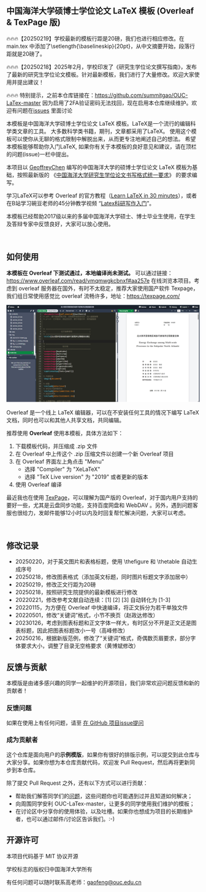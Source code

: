 ## 中国海洋大学硕博士学位论文 LaTeX 模板 (Overleaf & TexPage 版)





🔥🔥🔥【20250219】学校最新的模板行距是20磅，我们也进行相应修改。在main.tex 中添加了\setlength{\baselineskip}{20pt}，从中文摘要开始，段落行距就是20磅了。

🔥🔥🔥【20250218】2025年2月，学校印发了《研究生学位论文撰写指南》，发布了最新的研究生学位论文模板。针对最新模板，我们进行了大量修改。欢迎大家使用并提出建议！

🔥🔥🔥 特别提示，之前本仓库链接在：https://github.com/summitgao/OUC-LaTex-master 因为启用了2FA验证密码无法找回，现在启用本仓库继续维护。欢迎有问题在[issues](https://github.com/oucailab/OUC-LaTex-master/issues) 里面讨论





本模板是中国海洋大学硕博士学位论文 LaTeX 模板。LaTeX是一个流行的编辑科学类文章的工具。 大多数科学类书籍，期刊，文章都采用了LaTeX。 使用这个模板可以使你从无聊的格式限制中解脱出来，从而更专注地阐述自己的想法。 希望本模板能够帮助你入门LaTeX, 如果你有关于本模板的良好意见和建议，请在顶栏的问题(issue)一栏中提出。

本项目以 [GeoffreyChen](https://geoch.top) 编写的中国海洋大学的硕博士学位论文 LaTeX 模板为基础，按照最新版的 《[中国海洋大学研究生学位论文书写格式统一要求](http://grad.ouc.edu.cn/39/69/c1660a14697/page.psp)》 的要求编写。

学习LaTeX可以参考 Overleaf 的官方教程（[Learn LaTeX in 30 minutes](https://cn.overleaf.com/learn/latex/Learn_LaTeX_in_30_minutes)），或者在B站学习碗豆老师的45分钟教学视频 “[Latex科研写作入门](https://www.bilibili.com/video/BV1Au411N7Ew/)”。

本模板已经帮助2017级以来的多届中国海洋大学硕士、博士毕业生使用，在学生及答辩专家中反馈良好，大家可以放心使用。

<br>



## 如何使用

**本模板在 Overleaf 下测试通过，本地编译尚未测试。** 可以通过链接：https://www.overleaf.com/read/vmqmwgkcbnxf#aa257e   在线浏览本项目。考虑到 overleaf 服务器在国外，有时不太稳定，推荐大家使用国产软件 Texpage，我们组日常使用感觉比 overleaf 流畅许多，地址：https://texpage.com/

![img](img/20250219095840.jpg)


Overleaf 是一个线上 LaTeX 编辑器，可以在不安装任何工具的情况下编写 LaTeX 文档，同时也可以和其他人共享文档，共同编辑。

推荐使用 **Overleaf** 使用本模板，具体方法如下：

1. 下载模板代码，并压缩成 .zip 文件
2. 在 Overleaf 中上传这个 .zip 压缩文件以创建一个新 Overleaf 项目
3. 在 Overleaf 界面左上角点击 "Menu"
   - 选择 "Compiler" 为 "XeLaTeX"
   - 选择 "TeX Live version" 为 "2019" 或者更新的版本
4. 使用 Overleaf 编译

最近我也在使用 [TexPage](https://www.texpage.com/)，可以理解为国产版的 Overleaf，对于国内用户支持的要好一些，尤其是云盘同步功能，支持百度网盘和 WebDAV 。另外，遇到问题客服也很给力，发邮件能够12小时以内及时回复帮忙解决问题，大家可以考虑。

<br>



## 修改记录
- 20250220，对于英文图片和表格标题，使用 \thefigure 和 \thetable 自动生成序号
- 20250218，修改图表格式（添加英文标题，同时图片标题文字添加居中）
- 20250219，修改正文行距为20磅
- 20250218，按照研究生院提供的最新模板进行修改
- 20220221，修改参考文献自动连续：[1] [2] [3] 自动转化为 [1-3]
- 20220115，为方便在 Overleaf  中快速编译，将正文拆分为若干单独文件
- 20220501，修改“关键词”格式，小节不换页（赵政达修改）
- 20230126，考虑到图表标题和正文字体一样大，有时区分不开是正文还是图表标题，因此把图表标题改小一号（高峰修改）
- 20250216，根据新版范例，修改了“关键词”格式，奇偶数页眉要求，部分字体要求大小，调整了目录无空格要求（黄博斌修改）



## 反馈与贡献

本模版是由诸多感兴趣的同学一起维护的开源项目，我们非常欢迎问题反馈和新的贡献者！

### 反馈问题

如果在使用上有任何问题，请至 [在 GitHub 项目issue提问](https://github.com/oucailab/OUC-LaTex-master/issues) 



### 成为贡献者

这个仓库是面向用户的**示例模版**，如果你有很好的排版示例，可以提交到此仓库与大家分享。如果你想为本仓库贡献代码，欢迎发 Pull Request，然后再将更新同步到本仓库。

除了提交 Pull Request 之外，还有以下方式可以进行贡献：

* 帮助我们解答同学们的[问题](https://github.com/oucailab/OUC-LaTex-master/issues)，这些问题你也可能遇到过并且知道如何解决；
* 向周围同学安利 OUC-LaTex-master，让更多的同学使用我们维护的模板；
* 在讨论区中分享你的使用体验，以及吐槽。如果你也想成为项目的长期维护者，也可以通过邮件/讨论区告诉我们。:-)



## 开源许可

本项目代码基于 MIT 协议开源

学校标志的版权归中国海洋大学所有

有任何问题可以随时联系高老师：gaofeng@ouc.edu.cn

